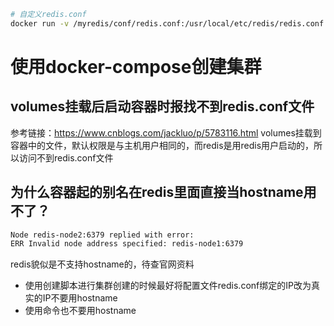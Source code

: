 ```bash
# 自定义redis.conf
docker run -v /myredis/conf/redis.conf:/usr/local/etc/redis/redis.conf --name myredis redis redis-server /usr/local/etc/redis/redis.conf
```


# 使用docker-compose创建集群
## volumes挂载后启动容器时报找不到redis.conf文件
参考链接：https://www.cnblogs.com/jackluo/p/5783116.html
volumes挂载到容器中的文件，默认权限是与主机用户相同的，而redis是用redis用户启动的，所以访问不到redis.conf文件

## 为什么容器起的别名在redis里面直接当hostname用不了？
```bash
Node redis-node2:6379 replied with error:
ERR Invalid node address specified: redis-node1:6379
```
redis貌似是不支持hostname的，待查官网资料
- 使用创建脚本进行集群创建的时候最好将配置文件redis.conf绑定的IP改为真实的IP不要用hostname
- 使用命令也不要用hostname